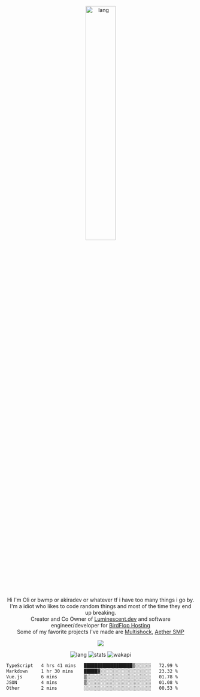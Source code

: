 <p align="center">
 <a href="https://luminescent.dev">
  <img width="40%" alt="lang" src="https://github.com/bwmp/bwmp/blob/main/l_10.png?raw=true" />
 </a>
</p>

<p align="center">
 Hi I'm Oli or bwmp or akiradev or whatever tf i have too many things i go by.<br>
 I'm a idiot who likes to code random things and most of the time they end up breaking.<br>
 Creator and Co Owner of <a href="https://luminescent.dev">Luminescent.dev</a> and software engineer/developer for <a href="https://www.birdflop.com">BirdFlop Hosting</a><br>
 Some of my favorite projects I've made are <a href="https://github.com/PiShock-Inc/MultiShock">Multishock</a>, <a href="https://www.aethersmp.com">Aether SMP</a>
</p>

<p align="center">
  <a href="https://discord.com/users/798738506859282482"><img align="center" src="https://lanyard-profile-readme.vercel.app/api/798738506859282482?bg=433e4f&borderRadius=10px&showDisplayName=true&idleMessage=Probably%20sleeping"/></a>
</p>

<p align="center">
 <img alt="lang" src="https://github-readme-stats.vercel.app/api/top-langs/?username=bwmp&layout=compact&hide_border=true&langs_count=10&theme=transparent&custom_title=Languages" />
 <img alt="stats" src="https://github-readme-stats.vercel.app/api?username=bwmp&show_icons=true&hide_border=true&count_private=true&theme=transparent&custom_title=Statistics">
 <img alt="wakapi" src="https://github-readme-stats.vercel.app/api/wakatime?username=Oli&api_domain=wakapi.luminescent.dev&theme=transparent&custom_title=wakapi+stats+%28all+time%29&layout=compact&hide_border=true&langs_count=12">
</p>
<p align="center">
 <!--START_SECTION:waka-->

```txt
TypeScript   4 hrs 41 mins   ██████████████████▒░░░░░░   72.99 %
Markdown     1 hr 30 mins    █████▓░░░░░░░░░░░░░░░░░░░   23.32 %
Vue.js       6 mins          ▒░░░░░░░░░░░░░░░░░░░░░░░░   01.78 %
JSON         4 mins          ▒░░░░░░░░░░░░░░░░░░░░░░░░   01.08 %
Other        2 mins          ░░░░░░░░░░░░░░░░░░░░░░░░░   00.53 %
```

<!--END_SECTION:waka-->
</p>

